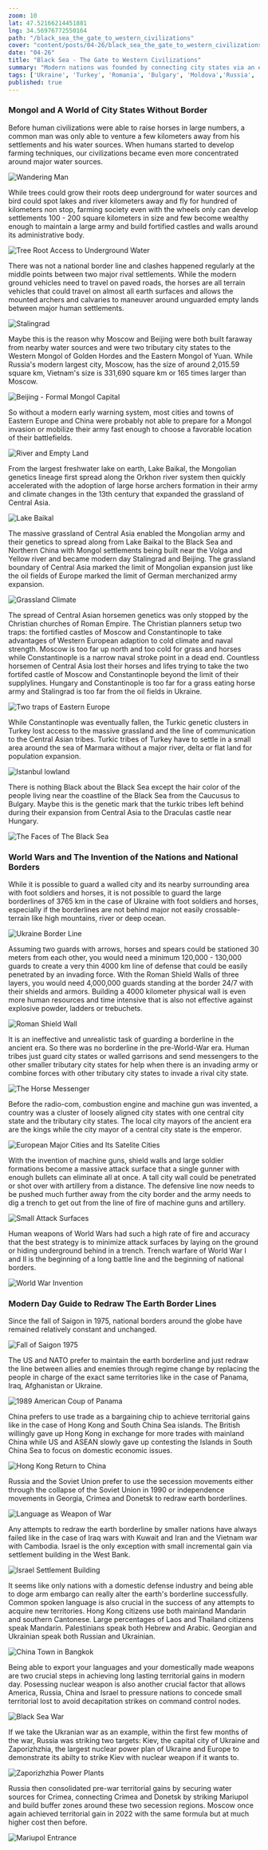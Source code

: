 ```yaml
---
zoom: 10
lat: 47.52166214451881
lng: 34.56976772550164
path: "/black_sea_the_gate_to_western_civilizations"
cover: "content/posts/04-26/black_sea_the_gate_to_western_civilizations.png"
date: "04-26"
title: "Black Sea - The Gate to Western Civilizations"
summary: "Modern nations was founded by connecting city states via an efficient #TransportationNetwork. Nation border not being drawn after #GeographicalAnchors often result in wars and eventually redrawn by the dominating power to reach #GeographicalEquilibrium."
tags: ['Ukraine', 'Turkey', 'Romania', 'Bulgary', 'Moldova','Russia', 'Spykman World','Nicholas Spykman'] 
published: true
---
```

### Mongol and A World of City States Without Border
Before human civilizations were able to raise horses in large numbers, a common man was only able to venture a few kilometers away from his settlements and his water sources. When humans started to develop farming techniques, our civilizations became even more concentrated around major water sources. 

![Wandering Man](https://storage.googleapis.com/spykman-world/wandering-man-using-river-as-water-supply-and-navigation.png)

While trees could grow their roots deep underground for water sources and bird could spot lakes and river kilometers away and fly for hundred of kilometers non stop, farming society even with the wheels only can develop settlements 100 - 200 square kilometers in size and few become wealthy enough to maintain a large army and build fortified castles and walls around its administrative body. 

![Tree Root Access to Underground Water](https://storage.googleapis.com/spykman-world/tree-root-access-to-underground-water.png)

There was not a national border line and clashes happened regularly at the middle points between two major rival settlements. While the modern ground vehicles need to travel on paved roads, the horses are all terrain vehicles that could travel on almost all earth surfaces and allows the mounted archers and calvaries to maneuver around unguarded empty lands between major human settlements.

![Stalingrad](https://storage.googleapis.com/spykman-world/siege_of_stalingrad.png)

Maybe this is the reason why Moscow and Beijing were both built faraway from nearby water sources and were two tributary city states to the Western Mongol of Golden Hordes and the Eastern Mongol of Yuan. While Russia's modern largest city, Moscow, has the size of around 2,015.59 square km, Vietnam's size is 331,690 square km or 165 times larger than Moscow. 

![Beijing - Formal Mongol Capital](https://storage.googleapis.com/spykman-world/bei%CC%A3ing-first-time-became-chinese-capital-under-the-mongol-empire.png)

So without a modern early warning system, most cities and towns of Eastern Europe and China were probably not able to prepare for a Mongol invasion or mobilize their army fast enough to choose a favorable location of their battlefields. 

![River and Empty Land](/content/posts/04-26/river_and_empty_land.png)

From the largest freshwater lake on earth, Lake Baikal, the Mongolian genetics lineage first spread along the Orkhon river system then quickly accelerated with the adoption of large horse archers formation in their army and climate changes in the 13th century that expanded the grassland of Central Asia. 

![Lake Baikal](/content/posts/04-26/lake_baikal.png)

The massive grassland of Central Asia enabled the Mongolian army and their genetics to spread along from Lake Baikal to the Black Sea and Northern China with Mongol settlements being built near the Volga and Yellow river and became modern day Stalingrad and Beijing. The grassland boundary of Central Asia marked the limit of Mongolian expansion just like the oil fields of Europe marked the limit of German merchanized army expansion. 

![Grassland Climate](/content/posts/04-26/grassland_of_euroasia.png)

The spread of Central Asian horsemen genetics was only stopped by the Christian churches of Roman Empire. The Christian planners setup two traps: the fortified castles of Moscow and Constantinople to take advantages of Western European adaption to cold climate and naval strength. Moscow is too far up north and too cold for grass and horses while Constantinople is a narrow naval stroke point in a dead end. Countless horsemen of Central Asia lost their horses and lifes trying to take the two fortifed castle of Moscow and Constantinople beyond the limit of their supplylines. Hungary and Constantinople is too far for a grass eating horse army and Stalingrad is too far from the oil fields in Ukraine.

![Two traps of Eastern Europe](/content/posts/04-26/moscow_constantinople.png)

While Constantinople was eventually fallen, the Turkic genetic clusters in Turkey lost access to the massive grassland and the line of communication to the Central Asian tribes. Turkic tribes of Turkey have to settle in a small area around the sea of Marmara without a major river, delta or flat land for population expansion.

![Istanbul lowland](/content/posts/04-26/modern_day_istanbul.png)

There is nothing Black about the Black Sea except the hair color of the people living near the coastline of the Black Sea from the Caucusus to Bulgary. Maybe this is the genetic mark that the turkic tribes left behind during their expansion from Central Asia to the Draculas castle near Hungary.

![The Faces of The Black Sea](/content/posts/04-26/faces_of_the_black_sea.png) 

### World Wars and The Invention of the Nations and National Borders

While it is possible to guard a walled city and its nearby surrounding area with foot soldiers and horses, it is not possible to guard the large borderlines of 3765 km in the case of Ukraine with foot soldiers and horses, especially if the borderlines are not behind major not easily crossable-terrain like high mountains, river or deep ocean. 

![Ukraine Border Line](/content/posts/04-26/ukraine_border_line.png) 

Assuming two guards with arrows, horses and spears could be stationed 30 meters from each other, you would need a minimum 120,000 - 130,000 guards to create a very thin 4000 km line of defense that could be easily penetrated by an invading force. With the Roman Shield Walls of three layers, you would need 4,000,000 guards standing at the border 24/7 with their shields and armors. Building a 4000 kilometer physical wall is even more human resources and time intensive that is also not effective against explosive powder, ladders or trebuchets. 

![Roman Shield Wall](https://storage.googleapis.com/spykman-world/roman-shield-wall.png)

It is an ineffective and unrealistic task of guarding a borderline in the ancient era. So there was no borderline in the pre-World-War era. Human tribes just guard city states or walled garrisons and send messengers to the other smaller tributary city states for help when there is an invading army or combine forces with other tributary city states to invade a rival city state. 

![The Horse Messenger](https://storage.googleapis.com/spykman-world/the-horse-messenger.png)

Before the radio-com, combustion engine and machine gun was invented, a country was a cluster of loosely aligned city states with one central city state and the tributary city states. The local city mayors of the ancient era are the kings while the city mayor of a central city state is the emperor. 

![European Major Cities and Its Satelite Cities](https://storage.googleapis.com/spykman-world/amsterdam-milan-moscow.png)

With the invention of machine guns, shield walls and large soldier formations become a massive attack surface that a single gunner with enough bullets can eliminate all at once. A tall city wall could be penetrated or shot over with artillery from a distance. The defensive line now needs to be pushed much further away from the city border and the army needs to dig a trench to get out from the line of fire of machine guns and artillery. 

![Small Attack Surfaces](/content/posts/04-26/small_attack_surface.png) 

Human weapons of World Wars had such a high rate of fire and accuracy that the best strategy is to minimize attack surfaces by laying on the ground or hiding underground behind in a trench. Trench warfare of World War I and II is the beginning of a long battle line and the beginning of national borders.

![World War Invention](https://storage.googleapis.com/spykman-world/world_war_invention_of_border_marker.png)

### Modern Day Guide to Redraw The Earth Border Lines

Since the fall of Saigon in 1975, national borders around the globe have remained relatively constant and unchanged. 

![Fall of Saigon 1975](https://storage.googleapis.com/spykman-world/fall-of-saigon_1975.png)

The US and NATO prefer to maintain the earth borderline and just redraw the line between allies and enemies through regime change by replacing the people in charge of the exact same territories like in the case of Panama, Iraq, Afghanistan or Ukraine. 

![1989 American Coup of Panama](https://storage.googleapis.com/spykman-world/1989-american-coup-of-panama.png)

China prefers to use trade as a bargaining chip to achieve territorial gains like in the case of Hong Kong and South China Sea islands. The British willingly gave up Hong Kong in exchange for more trades with mainland China while US and ASEAN slowly gave up contesting the Islands in South China Sea to focus on domestic economic issues. 

![Hong Kong Return to China](https://storage.googleapis.com/spykman-world/hong-kong-return-to-china.png)

Russia and the Soviet Union prefer to use the secession movements either through the collapse of the Soviet Union in 1990 or independence movements in Georgia, Crimea and Donetsk to redraw earth borderlines. 

![Language as Weapon of War](/content/posts/04-26/speak_russian.png) 

Any attempts to redraw the earth borderline by smaller nations have always failed like in the case of Iraq wars with Kuwait and Iran and the Vietnam war with Cambodia. Israel is the only exception with small incremental gain via settlement building in the West Bank. 

![Israel Settlement Building](https://storage.googleapis.com/spykman-world/settlement-building.png)

It seems like only nations with a domestic defense industry and being able to doge arm embargo can really alter the earth's borderline successfully. Common spoken language is also crucial in the success of any attempts to acquire new territories. Hong Kong citizens use both mainland Mandarin and southern Cantonese. Large percentages of Laos and Thailand citizens speak Mandarin. Palestinians speak both Hebrew and Arabic. Georgian and Ukrainian speak both Russian and Ukrainian. 

![China Town in Bangkok](https://storage.googleapis.com/spykman-world/china-town-in-bangkok.png)

Being able to export your languages and your domestically made weapons are two crucial steps in achieving long lasting territorial gains in modern day. Posessing nuclear weapon is also another crucial factor that allows America, Russia, China and Israel to pressure nations to concede small territorial lost to avoid decapitation strikes on command control nodes. 

![Black Sea War](/content/posts/04-26/ukrainian_war.png) 

If we take the Ukranian war as an example, within the first few months of the war, Russia was striking two targets: Kiev, the capital city of Ukraine and Zaporizhzhia, the largest nuclear power plan of Ukraine and Europe to demonstrate its abilty to strike Kiev with nuclear weapon if it wants to. 

![Zaporizhzhia Power Plants](/content/posts/04-26/zaporizhzhia_power_plants.png) 

Russia then consolidated pre-war territorial gains by securing water sources for Crimea, connecting Crimea and Donetsk by striking Mariupol and build buffer zones around these two secession regions. Moscow once again achieved territorial gain in 2022 with the same formula but at much higher cost then before. 

![Mariupol Entrance](/content/posts/04-26/mariupol_entrance.png) 




